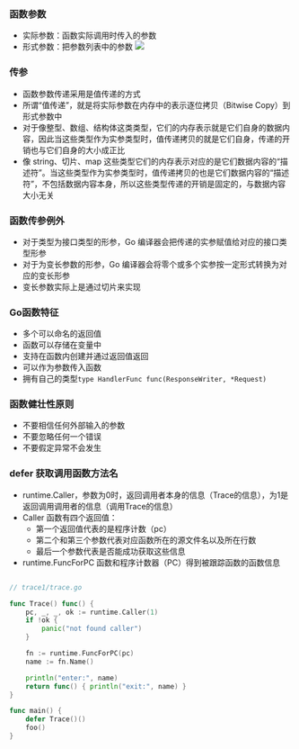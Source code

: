 ### 函数参数
- 实际参数：函数实际调用时传入的参数
- 形式参数：把参数列表中的参数
![](/images/golang/function.jpg)

### 传参
- 函数参数传递采用是值传递的方式
- 所谓“值传递”，就是将实际参数在内存中的表示逐位拷贝（Bitwise Copy）到形式参数中
- 对于像整型、数组、结构体这类类型，它们的内存表示就是它们自身的数据内容，因此当这些类型作为实参类型时，值传递拷贝的就是它们自身，传递的开销也与它们自身的大小成正比
- 像 string、切片、map 这些类型它们的内存表示对应的是它们数据内容的“描述符”。当这些类型作为实参类型时，值传递拷贝的也是它们数据内容的“描述符”，不包括数据内容本身，所以这些类型传递的开销是固定的，与数据内容大小无关

### 函数传参例外
- 对于类型为接口类型的形参，Go 编译器会把传递的实参赋值给对应的接口类型形参
- 对于为变长参数的形参，Go 编译器会将零个或多个实参按一定形式转换为对应的变长形参
- 变长参数实际上是通过切片来实现

### Go函数特征
- 多个可以命名的返回值
- 函数可以存储在变量中
- 支持在函数内创建并通过返回值返回
- 可以作为参数传入函数
- 拥有自己的类型`type HandlerFunc func(ResponseWriter, *Request)`

### 函数健壮性原则
- 不要相信任何外部输入的参数
- 不要忽略任何一个错误
- 不要假定异常不会发生

### defer 获取调用函数方法名
- runtime.Caller，参数为0时，返回调用者本身的信息（Trace的信息），为1是返回调用调用者的信息（调用Trace的信息）
- Caller 函数有四个返回值：
    - 第一个返回值代表的是程序计数（pc）
    - 第二个和第三个参数代表对应函数所在的源文件名以及所在行数
    - 最后一个参数代表是否能成功获取这些信息
- runtime.FuncForPC 函数和程序计数器（PC）得到被跟踪函数的函数信息
```go

// trace1/trace.go

func Trace() func() {
    pc, _, _, ok := runtime.Caller(1)
    if !ok {
        panic("not found caller")
    }

    fn := runtime.FuncForPC(pc)
    name := fn.Name()

    println("enter:", name)
    return func() { println("exit:", name) }
}

func main() {
    defer Trace()()
    foo()
}
```
